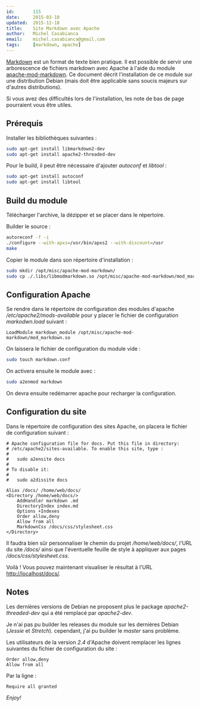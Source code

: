 ```yaml
---
id:       115
date:     2015-03-10
updated:  2015-12-18
title:    Site Markdown avec Apache
author:   Michel Casabianca
email:    michel.casabianca@gmail.com
tags:     [markdown, apache]
---
```


[Markdown](http://fr.wikipedia.org/wiki/Markdown) est un format de texte bien pratique. Il est possible de servir une arborescence de fichiers markdown avec Apache à l'aide du module [apache-mod-markdown](https://github.com/hamano/apache-mod-markdown). Ce document décrit l'installation de ce module sur une distribution Debian (mais doit être applicable sans soucis majeurs sur d'autres distributions).

<!--more-->

Si vous avez des difficultés lors de l'installation, les note de bas de page pourraient vous être utiles.

Prérequis
---------

Installer les bibliothèques suivantes :

```bash
sudo apt-get install libmarkdown2-dev
sudo apt-get install apache2-threaded-dev
```

Pour le build, il peut être nécessaire d'ajouter *autoconf* et *libtool* :

```bash
sudo apt-get install autoconf
sudo apt-get install libtool
```

Build du module
---------------

Télécharger l'archive, la dézipper et se placer dans le répertoire.

Builder le source :

```bash
autoreconf -f -i
./configure --with-apxs=/usr/bin/apxs2 --with-discount=/usr
make
```

Copier le module dans son répertoire d'installation :

```bash
sudo mkdir /opt/misc/apache-mod-markdown/
sudo cp ./.libs/libmodmarkdown.so /opt/misc/apache-mod-markdown/mod_markdown.so
```

Configuration Apache
--------------------

Se rendre dans le répertoire de configuration des modules d'apache */etc/apache2/mods-available* pour y placer le fichier de configuration *markodwn.load* suivant :

```apacheconf
LoadModule markdown_module /opt/misc/apache-mod-markdown/mod_markdown.so
```

On laissera le fichier de configuration du module vide :

```bash
sudo touch markdown.conf
```

On activera ensuite le module avec :

```bash
sudo a2enmod markdown
```

On devra ensuite redémarrer apache pour recharger la configuration.

Configuration du site
---------------------

Dans le répertoire de configuration des sites Apache, on placera le fichier de configuration suivant :

```apacheconf
# Apache configuration file for docs. Put this file in directory:
# /etc/apache2/sites-available. To enable this site, type :
# 
#   sudo a2ensite docs
# 
# To disable it:
# 
#   sudo a2dissite docs

Alias /docs/ /home/web/docs/
<Directory /home/web/docs/>
    AddHandler markdown .md
    DirectoryIndex index.md
    Options +Indexes
    Order allow,deny
    Allow from all
    MarkdownCss /docs/css/stylesheet.css
</Directory>
```

Il faudra bien sûr personnaliser le chemin du projet */home/web/docs/*, l'URL du site */docs/* ainsi que l'éventuelle feuille de style à appliquer aux pages */docs/css/stylesheet.css*.

Voilà ! Vous pouvez maintenant visualiser le résultat à l'URL <http://localhost/docs/>.

Notes
-----

Les dernières versions de Debian ne proposent plus le package *apache2-threaded-dev* qui a été remplacé par *apache2-dev*.

Je n'ai pas pu builder les releases du module sur les dernières Debian (*Jessie* et *Stretch*). cependant, j'ai pu builder le *master* sans problème.

Les utilisateurs de la version *2.4* d'Apache doivent remplacer les lignes suivantes du fichier de configuration du site :

```apacheconf
Order allow,deny
Allow from all
```

Par la ligne :

```apacheconf
Require all granted
```

*Enjoy!*